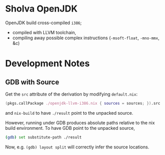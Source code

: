 # Sholva OpenJDK

OpenJDK build cross-compiled `i386`;
- compiled with LLVM toolchain,
- compiling away possible complex instructions (`-msoft-float`, `-mno-mmx`, &c)

# Development Notes

## GDB with Source

Get the `src` attribute of the derivation by modifying `default.nix`:

```nix
(pkgs.callPackage ./openjdk-llvm-i386.nix { sources = sources; }).src
```

and `nix-build` to have `./result` point to the unpacked source.

However, running under GDB produces absolute paths relative to the nix build environment.
To have GDB point to the unpacked source,

```sh
(gdb) set substitute-path ./result
```

Now, e.g. `(gdb) layout split` will correctly infer the source locations.
